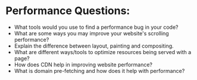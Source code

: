 # Performance Questions:

* What tools would you use to find a performance bug in your code?
* What are some ways you may improve your website's scrolling performance?
* Explain the difference between layout, painting and compositing.
* What are different ways/tools to optimize resources being served with a page?
* How does CDN help in improving website performance?
* What is domain pre-fetching and how does it help with performance?
